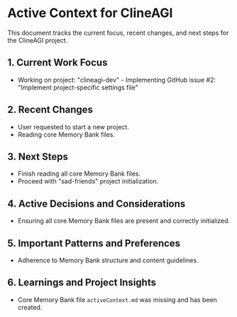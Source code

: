 # Active Context for ClineAGI

This document tracks the current focus, recent changes, and next steps for the ClineAGI project.

## 1. Current Work Focus
- Working on project: "clineagi-dev" - Implementing GitHub issue #2: "Implement project-specific settings file"

## 2. Recent Changes
- User requested to start a new project.
- Reading core Memory Bank files.

## 3. Next Steps
- Finish reading all core Memory Bank files.
- Proceed with "sad-friends" project initialization.

## 4. Active Decisions and Considerations
- Ensuring all core Memory Bank files are present and correctly initialized.

## 5. Important Patterns and Preferences
- Adherence to Memory Bank structure and content guidelines.

## 6. Learnings and Project Insights
- Core Memory Bank file `activeContext.md` was missing and has been created.
